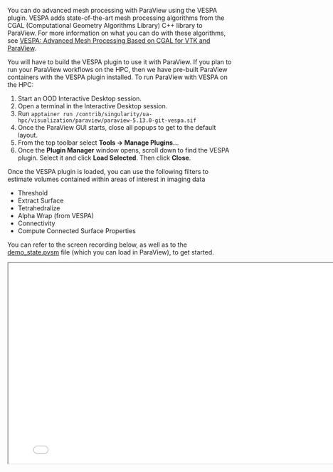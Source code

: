 You can do advanced mesh processing with ParaView using the VESPA plugin. VESPA adds state-of-the-art mesh processing algorithms from the CGAL (Computational Geometry Algorithms Library) C++ library to ParaView. For more information on what you can do with these algorithms, see [VESPA: Advanced Mesh Processing Based on CGAL for VTK and ParaView](https://www.kitware.com/vespa-advanced-mesh-processing-based-on-cgal-for-vtk-and-paraview/). 

You will have to build the VESPA plugin to use it with ParaView. If you plan to run your ParaView workflows on the HPC, then we have pre-built ParaView containers with the VESPA plugin installed. To run ParaView with VESPA on the HPC:

1. Start an OOD Interactive Desktop session.
2. Open a terminal in the Interactive Desktop session.
3. Run `apptainer run /contrib/singularity/ua-hpc/visualization/paraview/paraview-5.13.0-git-vespa.sif`
4. Once the ParaView GUI starts, close all popups to get to the default layout. 
5. From the top toolbar select **Tools → Manage Plugins..**.
6. Once the **Plugin Manager** window opens, scroll down to find the VESPA plugin. Select it and click **Load Selected**. Then click **Close**.

Once the VESPA plugin is loaded, you can use the following filters to estimate volumes contained within areas of interest in imaging data

-   Threshold
-   Extract Surface
-   Tetrahedralize
-   Alpha Wrap (from VESPA)
-   Connectivity
-   Compute Connected Surface Properties

You can refer to the screen recording below, as well as to the [demo_state.pvsm](files/demo_state.pvsm) file (which you can load in ParaView), to get started.

<iframe width="800" height="450" src="videos/vespa.mp4" allowfullscreen></iframe>

